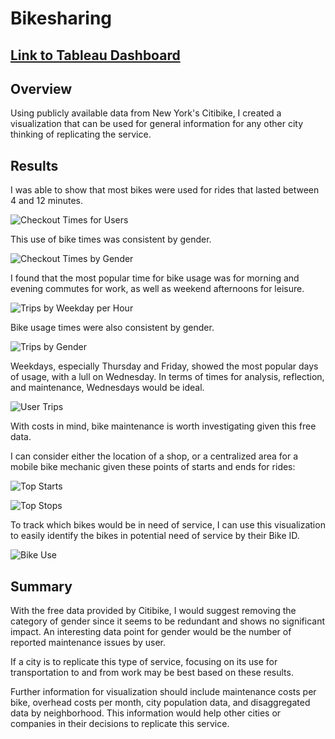 # Bikesharing
## [Link to Tableau Dashboard](https://public.tableau.com/app/profile/joshua.a.katz/viz/BikeShareAnalysis_16739965582890/CitibikeStory?publish=yes)

## Overview
Using publicly available data from New York's Citibike, I created a visualization that can be used for general information for any other city thinking of replicating the service.

## Results
I was able to show that most bikes were used for rides that lasted between 4 and 12 minutes.

![Checkout Times for Users](https://github.com/jakatz87/bikesharing/blob/main/images/Checkout%20Times%20for%20Users.png)

This use of bike times was consistent by gender.

![Checkout Times by Gender](https://github.com/jakatz87/bikesharing/blob/main/images/Checkout%20Times%20by%20Gender.png)

I found that the most popular time for bike usage was for morning and evening commutes for work, as well as weekend afternoons for leisure.

![Trips by Weekday per Hour](https://github.com/jakatz87/bikesharing/blob/main/images/Trips%20by%20Weekday%20per%20Hour.png)

Bike usage times were also consistent by gender.

![Trips by Gender](https://github.com/jakatz87/bikesharing/blob/main/images/Trips%20by%20Gender.png)

Weekdays, especially Thursday and Friday, showed the most popular days of usage, with a lull on Wednesday.  In terms of times for analysis, reflection, and maintenance, Wednesdays would be ideal.

![User Trips](https://github.com/jakatz87/bikesharing/blob/main/images/User%20Trips.png)


With costs in mind, bike maintenance is worth investigating given this free data.

I can consider either the location of a shop, or a centralized area for a mobile bike mechanic given these points of starts and ends for rides:

![Top Starts](https://github.com/jakatz87/bikesharing/blob/main/images/Top%20Starting%20Locations.png)

![Top Stops](https://github.com/jakatz87/bikesharing/blob/main/images/Top%20Ending%20Locations.png)

To track which bikes would be in need of service, I can use this visualization to easily identify the bikes in potential need of service by their Bike ID.

![Bike Use](https://github.com/jakatz87/bikesharing/blob/main/images/Bike%20Utilization.png)

## Summary
With the free data provided by Citibike, I would suggest removing the category of gender since it seems to be redundant and shows no significant impact.  An interesting data point for gender would be the number of reported maintenance issues by user.  

If a city is to replicate this type of service, focusing on its use for transportation to and from work may be best based on these results.  

Further information for visualization should include maintenance costs per bike, overhead costs per month, city population data, and disaggregated data by neighborhood.  This information would help other cities or companies in their decisions to replicate this service.
